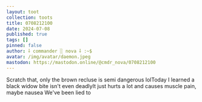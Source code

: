 ```yaml
---
layout: toot
collection: toots
title: 0708212100
date: 2024-07-08
published: true
tags: []
pinned: false
author: ⸸ commander ░ nova ⸸ :~$
avatar: /img/avatar/daemon.jpeg
mastodon: https://mastodon.online/@cmdr_nova/0708212100
---
```


Scratch that, only the brown recluse is semi dangerous lolToday I learned a black widow bite isn't even deadlyIt just hurts a lot and causes muscle pain, maybe nausea We've been lied to
